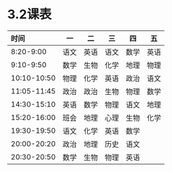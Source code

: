 # 3.2课表
| 时间        |  一  |  二  |  三  |  四  |  五  |
| :---------- | :--: | :--: | :--: | :--: | :--: |
| 8:20-9:00   | 语文 | 英语 | 语文 | 数学 | 英语 |
| 9:10-9:50   | 数学 | 生物 | 化学 | 地理 | 物理 |
| 10:10-10:50 | 物理 | 化学 | 英语 | 政治 | 语文 |
| 11:05-11:45 | 政治 | 政治 | 生物 | 物理 | 数学 |
| 14:30-15:10 | 英语 | 数学 | 物理 | 语文 | 地理 |
| 15:20-16:00 | 班会 | 地理 | 心理 | 生物 | 化学 |
| 19:30-19:50 | 语文 | 化学 | 英语 | 数学 |     |
| 20:00-20:20 | 政治 | 地理 | 历史 | 语文 |     |
| 20:30-20:50 | 数学 | 生物 | 物理 | 英语 |     |
